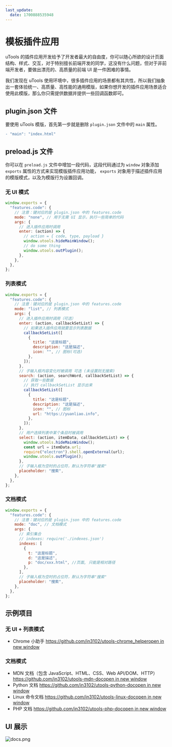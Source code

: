 ```yaml
---
last_update:
  date: 1700888535948
---
```


# 模板插件应用

uTools 的插件应用开发给予了开发者最大的自由度，你可以随心所欲的设计页面结构、样式、交互，对于特别擅长前端开发的同学，这没有什么问题，但对于非前端开发者，要做出漂亮的、高质量的前端 UI 是一件困难的事情。

我们发现在 uTools 使用环境中，很多插件应用的场景都有其共性，所以我们抽象出一套体验统一、高质量、高性能的通用模版，如果你想开发的插件应用场景适合使用此模版，那么你只需提供数据并提供一些回调函数即可。

## plugin.json 文件

要使用 uTools 模版，首先第一步就是删除 `plugin.json` 文件中的 `main` 属性。

```diff
- "main": "index.html"
```

## preload.js 文件

你可以在 `preload.js` 文件中增加一段代码，这段代码通过为 `window` 对象添加 `exports` 属性的方式来实现模版插件应用功能， `exports` 对象用于描述插件应用的模版模式，以及为模版行为设置回调。

### 无 UI 模式

```js
window.exports = {
  "features.code": {
    // 注意：键对应的是 plugin.json 中的 features.code
    mode: "none", // 用于无需 UI 显示，执行一些简单的代码
    args: {
      // 进入插件应用时调用
      enter: (action) => {
        // action = { code, type, payload }
        window.utools.hideMainWindow();
        // do some thing
        window.utools.outPlugin();
      },
    },
  },
};
```

### 列表模式

```js
window.exports = {
  "features.code": {
    // 注意：键对应的是 plugin.json 中的 features.code
    mode: "list", // 列表模式
    args: {
      // 进入插件应用时调用（可选）
      enter: (action, callbackSetList) => {
        // 如果进入插件应用就要显示列表数据
        callbackSetList([
          {
            title: "这是标题",
            description: "这是描述",
            icon: "", // 图标(可选)
          },
        ]);
      },
      // 子输入框内容变化时被调用 可选 (未设置则无搜索)
      search: (action, searchWord, callbackSetList) => {
        // 获取一些数据
        // 执行 callbackSetList 显示出来
        callbackSetList([
          {
            title: "这是标题",
            description: "这是描述",
            icon: "", // 图标
            url: "https://yuanliao.info",
          },
        ]);
      },
      // 用户选择列表中某个条目时被调用
      select: (action, itemData, callbackSetList) => {
        window.utools.hideMainWindow();
        const url = itemData.url;
        require("electron").shell.openExternal(url);
        window.utools.outPlugin();
      },
      // 子输入框为空时的占位符，默认为字符串"搜索"
      placeholder: "搜索",
    },
  },
};
```

### 文档模式

```js
window.exports = {
  "features.code": {
    // 注意：键对应的是 plugin.json 中的 features.code
    mode: "doc", // 文档模式
    args: {
      // 索引集合
      // indexes: require('./indexes.json')
      indexes: [
        {
          t: "这是标题",
          d: "这是描述",
          p: "doc/xxx.html", //页面, 只能是相对路径
        },
      ],
      // 子输入框为空时的占位符，默认为字符串"搜索"
      placeholder: "搜索",
    },
  },
};
```

## 示例项目

### 无 UI + 列表模式

- Chrome 小助手 [https://github.com/in3102/utools-chrome_helperopen in new window][8]

### 文档模式

- MDN 文档（包含 JavaScript、HTML、CSS、Web API/DOM、HTTP）[https://github.com/in3102/utools-mdn-docopen in new window][10]
- Python 文档 [https://github.com/in3102/utools-python-docopen in new window][11]
- Linux 命令文档 [https://github.com/in3102/utools-linux-docopen in new window][12]
- PHP 文档 [https://github.com/in3102/utools-php-docopen in new window][13]

## UI 展示

![docs.png](https://res.u-tools.cn/website/docs.png)

[8]: https://github.com/in3102/utools-chrome_helper
[10]: https://github.com/in3102/utools-mdn-doc
[11]: https://github.com/in3102/utools-python-doc
[12]: https://github.com/in3102/utools-linux-doc
[13]: https://github.com/in3102/utools-php-doc
